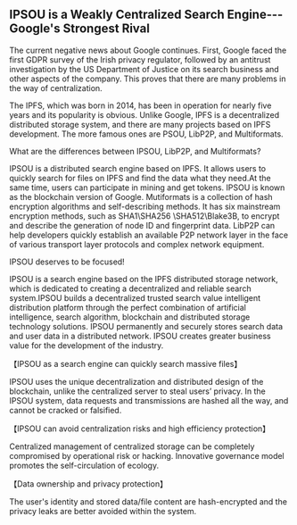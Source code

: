 IPSOU is a Weakly Centralized Search Engine---Google's Strongest Rival
------------------------------------------------------

The current negative news about Google continues. First, Google faced the first GDPR survey of the Irish privacy regulator, followed by an antitrust investigation by the US Department of Justice on its search business and other aspects of the company. This proves that there are many problems in the way of centralization.

The IPFS, which was born in 2014, has been in operation for nearly five years and its popularity is obvious. Unlike Google, IPFS is a decentralized distributed storage system, and there are many projects based on IPFS development. The more famous ones are PSOU, LibP2P, and Multiformats.

What are the differences between IPSOU, LibP2P, and Multiformats?

IPSOU is a distributed search engine based on IPFS. It allows users to quickly search for files on IPFS and find the data what they need.At the same time, users can participate in mining and get tokens. IPSOU is known as the blockchain version of Google.
Mutiformats is a collection of hash encryption algorithms and self-describing methods. It has six mainstream encryption methods, such as SHA1\SHA256 \SHA512\Blake3B, to encrypt and describe the generation of node ID and fingerprint data.
LibP2P can help developers quickly establish an available P2P network layer in the face of various transport layer protocols and complex network equipment.

IPSOU deserves to be focused!

IPSOU is a search engine based on the IPFS distributed storage network, which is dedicated to creating a decentralized and reliable search system.IPSOU builds a decentralized trusted search value intelligent distribution platform through the perfect combination of artificial intelligence, search algorithm, blockchain and distributed storage technology solutions. IPSOU permanently and securely stores search data and user data in a distributed network. IPSOU creates greater business value for the development of the industry.

【IPSOU as a search engine can quickly search massive files】

IPSOU uses the unique decentralization and distributed design of the blockchain, unlike the centralized server to steal users’ privacy. In the IPSOU system, data requests and transmissions are hashed all the way, and cannot be cracked or falsified.

【IPSOU can avoid centralization risks and high efficiency protection】

Centralized management of centralized storage can be completely compromised by operational risk or hacking. Innovative governance model promotes the self-circulation of ecology.

【Data ownership and privacy protection】

The user's identity and stored data/file content are hash-encrypted and the privacy leaks are better avoided within the system.
